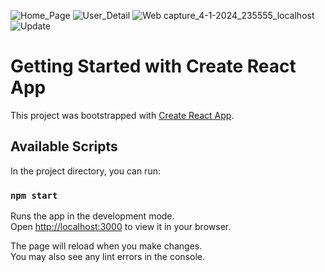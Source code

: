 ![Home_Page](https://github.com/naol06/firebasecrud/assets/118481867/0bae8224-0e8b-4100-9acc-48f94050303e)
![User_Detail](https://github.com/naol06/firebasecrud/assets/118481867/7346db15-2a23-43f6-a08e-619745a9c383)
![Web capture_4-1-2024_235555_localhost](https://github.com/naol06/firebasecrud/assets/118481867/37bc5b7d-0269-4795-947b-ee5fb888abf9)
![Update](https://github.com/naol06/firebasecrud/assets/118481867/c7436a29-84a8-4a7c-8735-cc0a47a6dc9a)

# Getting Started with Create React App

This project was bootstrapped with [Create React App](https://github.com/facebook/create-react-app).

## Available Scripts

In the project directory, you can run:

### `npm start`

Runs the app in the development mode.\
Open [http://localhost:3000](http://localhost:3000) to view it in your browser.

The page will reload when you make changes.\
You may also see any lint errors in the console.




